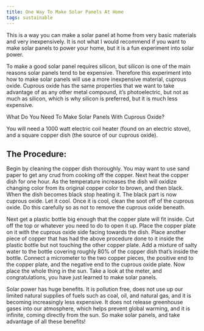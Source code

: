 ```yaml
---
title: One Way To Make Solar Panels At Home
tags: sustainable
---
```


This is a way you can make a solar panel at home from very basic materials and very inexpensively. It is not what I would recommend if you want to make solar panels to power your home, but it is a fun experiment into solar power.

To make a good solar panel requires silicon, but silicon is one of the main reasons solar panels tend to be expensive. Therefore this experiment into how to make solar panels will use a more inexpensive material, cuprous oxide. Cuprous oxide has the same properties that we want to take advantage of as any other metal compound, it’s photoelectric, but not as much as silicon, which is why silicon is preferred, but it is much less expensive.

What Do You Need To Make Solar Panels With Cuprous Oxide?

You will need a 1000 watt electric coil heater (found on an electric stove), and a square copper dish (the source of our cuprous oxide).

## The Procedure:

Begin by cleaning the copper dish thoroughly. You may want to use sand paper to get any crud from cooking off the copper. Next heat the copper dish for one hour. As the temperature increases the dish will oxidize changing color from its original copper color to brown, and then black. When the dish becomes black stop heating it. The black part is now cuprous oxide. Let it cool. Once it is cool, clean the soot off of the cuprous oxide. Do this carefully so as not to remove the cuprous oxide beneath.

Next get a plastic bottle big enough that the copper plate will fit inside. Cut off the top or whatever you need to do to open it up. Place the copper plate on it with the cuprous oxide side facing towards the dish. Place another piece of copper that has had the above procedure done to it inside the plastic bottle but not touching the other copper plate. Add a mixture of salty water to the bottle covering roughly 80% of the copper dish that’s inside the bottle. Connect a micrometer to the two copper pieces, the positive end to the copper plate, and the negative end to the cuprous oxide plate. Now place the whole thing in the sun. Take a look at the meter, and congratulations, you have just learned to make solar panels.

Solar power has huge benefits. It is pollution free, does not use up our limited natural supplies of fuels such as coal, oil, and natural gas, and it is becoming increasingly less expensive. It does not release greenhouse gases into our atmosphere, which helps prevent global warming, and it is infinite, coming directly from the sun. So make solar panels, and take advantage of all these benefits!
